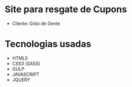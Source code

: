 # Site para resgate de Cupons
- Cliente: Grão de Gente

# Tecnologias usadas
- HTML5
- CSS3 (SASS)
- GULP
- JAVASCRIPT
- JQUERY
